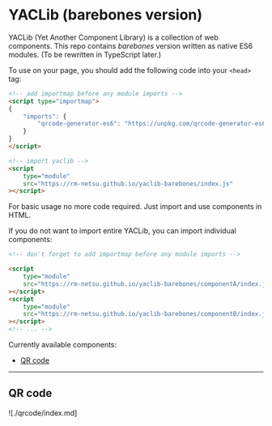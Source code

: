 # YACLib (barebones version)
YACLib (Yet Another Component Library) is a collection of web components.
This repo contains *barebones* version written as native ES6 modules.
(To be rewritten in TypeScript later.)

To use on your page, you should add the following code into your `<head>` tag:
```html
<!-- add importmap before any module imports -->
<script type="importmap">
{
	"imports": {
		"qrcode-generator-es6": "https://unpkg.com/qrcode-generator-es6@1.1.4/index.js"
	}
}
</script>

<!-- import yaclib -->
<script
	type="module"
	src="https://rm-netsu.github.io/yaclib-barebones/index.js"
></script>
```

For basic usage no more code required. Just import and use components in HTML.

If you do not want to import entire YACLib, you can import individual components:
```html
<!-- don't forget to add importmap before any module imports -->

<script
	type="module"
	src="https://rm-netsu.github.io/yaclib-barebones/componentA/index.js"
></script>
<script
	type="module"
	src="https://rm-netsu.github.io/yaclib-barebones/componentB/index.js"
></script>
<!-- ... -->
```

Currently available components:
- [QR code](#qr-code)

---
## QR code
![./qrcode/index.md]
